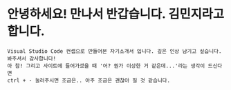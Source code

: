 # 안녕하세요! 만나서 반갑습니다. 김민지라고 합니다.

```
Visual Studio Code 컨셉으로 만들어본 자기소개서 입니다. 깊은 인상 남기고 싶습니다. 봐주셔서 감사합니다!
아 참! 그리고 사이트에 들어가셨을 때 '어? 뭔가 이상한 거 같은데...'라는 생각이 드신다면 
ctrl + - 눌러주시면 조금은.. 아주 조금은 괜찮아 질 것 같습니다.
```